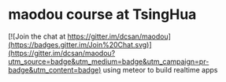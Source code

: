# maodou course at TsingHua

[![Join the chat at https://gitter.im/dcsan/maodou](https://badges.gitter.im/Join%20Chat.svg)](https://gitter.im/dcsan/maodou?utm_source=badge&utm_medium=badge&utm_campaign=pr-badge&utm_content=badge)
using meteor to build realtime apps
